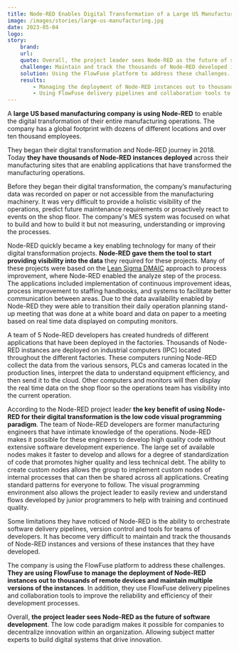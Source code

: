 ```yaml
---
title: Node-RED Enables Digital Transformation of a Large US Manufacturing Company
image: /images/stories/large-us-manufacturing.jpg
date: 2023-05-04
logo:
story:
    brand:
    url:
    quote: Overall, the project leader sees Node-RED as the future of software development. The low code paradigm makes it possible for companies to decentralize innovation within an organization
    challenge: Maintain and track the thousands of Node-RED developed instances and versions of these instances.
    solution: Using the FlowFuse platform to address these challenges.
    results:
        - Managing the deployment of Node-RED instances out to thousands of remote devices and maintain multiple versions of the instances.
        - Using FlowFuse delivery pipelines and collaboration tools to improve the reliability and efficiency of their development processes.
---
```


A **large US based manufacturing company is using Node-RED** to enable the digital transformation of their entire manufacturing operations. The company has a global footprint with dozens of different locations and over ten thousand employees.

<!--more-->

They began their digital transformation and Node-RED journey in 2018. Today **they have thousands of Node-RED instances deployed** across their manufacturing sites that are enabling applications that have transformed the manufacturing operations.

Before they began their digital transformation, the company’s manufacturing data was recorded on paper or not accessible from the manufacturing machinery. It was very difficult to provide a holistic visibility of the operations, predict future maintenance requirements or proactively react to events on the shop floor. The company's MES system was focused on what to build and how to build it but not measuring, understanding or improving the processes.

Node-RED quickly became a key enabling technology for many of their digital transformation projects. **Node-RED gave them the tool to start providing visibility into the data** they required for these projects. Many of these projects were based on the [Lean Sigma DMAIC](https://goleansixsigma.com/dmaic-five-basic-phases-of-lean-six-sigma/) approach to process improvement, where Node-RED enabled the analyze step of the process. The applications included implementation of continuous improvement ideas, process improvement to staffing handbooks, and systems to facilitate better communication between areas. Due to the data availability enabled by Node-RED they were able to transition their daily operation planning stand-up meeting that was done at a white board and data on paper to a meeting based on real time data displayed on computing monitors.

A team of 5 Node-RED developers has created hundreds of different applications that have been deployed in the factories. Thousands of Node-RED instances are deployed on industrial computers (IPC) located throughout the different factories. These computers running Node-RED collect the data from the various sensors, PLCs and cameras located in the production lines, interpret the data to understand equipment efficiency, and then send it to the cloud. Other computers and monitors will then display the real time data on the shop floor so the operations team has visibility into the current operation.

According to the Node-RED project leader **the key benefit of using Node-RED for their digital transformation is the low code visual programming paradigm**. The team of Node-RED developers are former manufacturing engineers that have intimate knowledge of the operations. Node-RED makes it possible for these engineers to develop high quality code without extensive software development experience. The large set of available nodes makes it faster to develop and allows for a degree of standardization of code that promotes higher quality and less technical debt. The ability to create custom nodes allows the group to implement custom nodes of internal processes that can then be shared across all applications. Creating standard patterns for everyone to follow. The visual programming environment also allows the project leader to easily review and understand flows developed by junior programmers to help with training and continued quality.

Some limitations they have noticed of Node-RED is the ability to orchestrate software delivery pipelines, version control and tools for teams of developers. It has become very difficult to maintain and track the thousands of Node-RED instances and versions of these instances that they have developed.

The company is using the FlowFuse platform to address these challenges. **They are using FlowFuse to manage the deployment of Node-RED instances out to thousands of remote devices and maintain multiple versions of the instances**. In addition, they use FlowFuse delivery pipelines and collaboration tools to improve the reliability and efficiency of their development processes.

Overall, **the project leader sees Node-RED as the future of software development**. The low code paradigm makes it possible for companies to decentralize innovation within an organization. Allowing subject matter experts to build digital systems that drive innovation.
